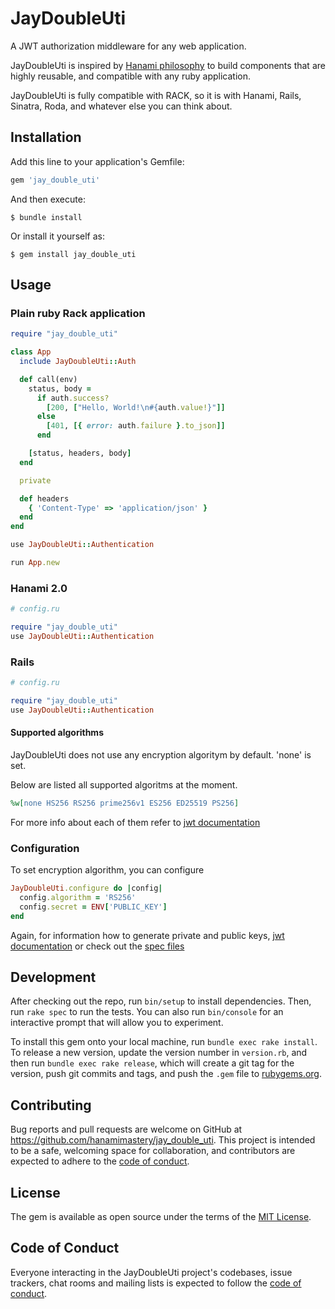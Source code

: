 # JayDoubleUti

A JWT authorization middleware for any web application.

JayDoubleUti is inspired by [Hanami philosophy](https://hanamirb.org) to build components that are highly reusable, and compatible with any ruby application.

JayDoubleUti is fully compatible with RACK, so it is with Hanami, Rails, Sinatra, Roda, and whatever else you can think about.

## Installation

Add this line to your application's Gemfile:

```ruby
gem 'jay_double_uti'
```

And then execute:

    $ bundle install

Or install it yourself as:

    $ gem install jay_double_uti

## Usage

### Plain ruby Rack application

```ruby
require "jay_double_uti"

class App
  include JayDoubleUti::Auth

  def call(env)
    status, body =
      if auth.success?
        [200, ["Hello, World!\n#{auth.value!}"]]
      else
        [401, [{ error: auth.failure }.to_json]]
      end

    [status, headers, body]
  end

  private

  def headers
    { 'Content-Type' => 'application/json' }
  end
end

use JayDoubleUti::Authentication

run App.new
```

### Hanami 2.0

```ruby
# config.ru

require "jay_double_uti"
use JayDoubleUti::Authentication
```

### Rails

```ruby
# config.ru

require "jay_double_uti"
use JayDoubleUti::Authentication
```

#### Supported algorithms

JayDoubleUti does not use any encryption algoritym by default. 'none' is set.

Below are listed all supported algoritms at the moment.

```ruby
%w[none HS256 RS256 prime256v1 ES256 ED25519 PS256]
```

For more info about each of them refer to [jwt documentation](https://github.com/jwt/ruby-jwt#algorithms-and-usage)

### Configuration

To set encryption algorithm, you can configure

```ruby
JayDoubleUti.configure do |config|
  config.algorithm = 'RS256'
  config.secret = ENV['PUBLIC_KEY']
end
```

Again, for information how to generate private and public keys, [jwt documentation](https://github.com/jwt/ruby-jwt#algorithms-and-usage) or check out the [spec files](https://github.com/hanamimastery/jay_double_uti/tree/master/spec/jay_double_uti/decoder_spec.rb)

## Development

After checking out the repo, run `bin/setup` to install dependencies. Then, run `rake spec` to run the tests. You can also run `bin/console` for an interactive prompt that will allow you to experiment.

To install this gem onto your local machine, run `bundle exec rake install`. To release a new version, update the version number in `version.rb`, and then run `bundle exec rake release`, which will create a git tag for the version, push git commits and tags, and push the `.gem` file to [rubygems.org](https://rubygems.org).

## Contributing

Bug reports and pull requests are welcome on GitHub at https://github.com/hanamimastery/jay_double_uti. This project is intended to be a safe, welcoming space for collaboration, and contributors are expected to adhere to the [code of conduct](https://github.com/hanamimastery/jay_double_uti/blob/master/CODE_OF_CONDUCT.md).


## License

The gem is available as open source under the terms of the [MIT License](https://opensource.org/licenses/MIT).

## Code of Conduct

Everyone interacting in the JayDoubleUti project's codebases, issue trackers, chat rooms and mailing lists is expected to follow the [code of conduct](https://github.com/[USERNAME]/jay_double_uti/blob/master/CODE_OF_CONDUCT.md).
